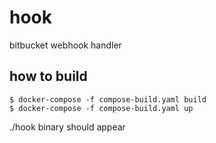 # hook
bitbucket webhook handler

## how to build
```
$ docker-compose -f compose-build.yaml build
$ docker-compose -f compose-build.yaml up
```
./hook binary should appear

